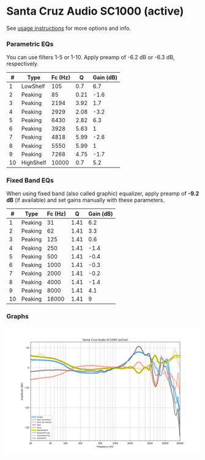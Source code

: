 # Santa Cruz Audio SC1000 (active)
See [usage instructions](https://github.com/jaakkopasanen/AutoEq#usage) for more options and info.

### Parametric EQs
You can use filters 1-5 or 1-10. Apply preamp of -6.2 dB or -6.3 dB, respectively.

|   # | Type      |   Fc (Hz) |    Q |   Gain (dB) |
|-----|-----------|-----------|------|-------------|
|   1 | LowShelf  |       105 | 0.7  |         6.7 |
|   2 | Peaking   |        85 | 0.21 |        -1.6 |
|   3 | Peaking   |      2194 | 3.92 |         1.7 |
|   4 | Peaking   |      2929 | 2.08 |        -3.2 |
|   5 | Peaking   |      6430 | 2.82 |         6.3 |
|   6 | Peaking   |      3928 | 5.63 |         1   |
|   7 | Peaking   |      4818 | 5.99 |        -2.6 |
|   8 | Peaking   |      5550 | 5.99 |         1   |
|   9 | Peaking   |      7268 | 4.75 |        -1.7 |
|  10 | HighShelf |     10000 | 0.7  |         5.2 |

### Fixed Band EQs
When using fixed band (also called graphic) equalizer, apply preamp of **-9.2 dB** (if available) and set gains manually with these parameters.

|   # | Type    |   Fc (Hz) |    Q |   Gain (dB) |
|-----|---------|-----------|------|-------------|
|   1 | Peaking |        31 | 1.41 |         6.2 |
|   2 | Peaking |        62 | 1.41 |         3.3 |
|   3 | Peaking |       125 | 1.41 |         0.6 |
|   4 | Peaking |       250 | 1.41 |        -1.4 |
|   5 | Peaking |       500 | 1.41 |        -0.4 |
|   6 | Peaking |      1000 | 1.41 |        -0.3 |
|   7 | Peaking |      2000 | 1.41 |        -0.2 |
|   8 | Peaking |      4000 | 1.41 |        -1.4 |
|   9 | Peaking |      8000 | 1.41 |         4.1 |
|  10 | Peaking |     16000 | 1.41 |         9   |

### Graphs
![](./Santa%20Cruz%20Audio%20SC1000%20(active).png)
